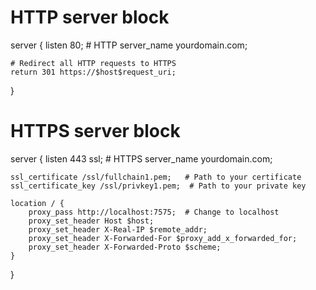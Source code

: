# HTTP server block
server {
    listen 80;  # HTTP
    server_name yourdomain.com;

    # Redirect all HTTP requests to HTTPS
    return 301 https://$host$request_uri;
}

# HTTPS server block
server {
    listen 443 ssl;  # HTTPS
    server_name yourdomain.com;

    ssl_certificate /ssl/fullchain1.pem;   # Path to your certificate
    ssl_certificate_key /ssl/privkey1.pem;  # Path to your private key

    location / {
        proxy_pass http://localhost:7575;  # Change to localhost
        proxy_set_header Host $host;
        proxy_set_header X-Real-IP $remote_addr;
        proxy_set_header X-Forwarded-For $proxy_add_x_forwarded_for;
        proxy_set_header X-Forwarded-Proto $scheme;
    }
}
